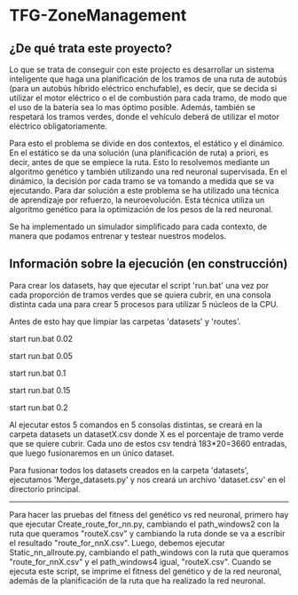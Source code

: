# TFG-ZoneManagement

## ¿De qué trata este proyecto? ##

Lo que se trata de conseguir con este projecto es desarrollar un sistema inteligente que haga una planificación de los tramos de una ruta de autobús (para un autobús híbrido eléctrico enchufable), es decir, que se decida si utilizar el motor eléctrico o el de combustión para cada tramo, de modo que el uso de la batería sea lo mas óptimo posible. Además, también se respetará los tramos verdes, donde el vehículo deberá de utilizar el motor eléctrico obligatoriamente.

Para esto el problema se divide en dos contextos, el estático y el dinámico. En el estático se da una solución (una planificación de ruta) a priori, es decir, antes de que se empiece la ruta. Esto lo resolvemos mediante un algoritmo genético y también utilizando una red neuronal supervisada.
En el dinámico, la decisión por cada tramo se va tomando a medida que se va ejecutando. Para dar solución a este problema se ha utilizado una técnica de aprendizaje por refuerzo, la neuroevolución. Esta técnica utiliza un algoritmo genético para la optimización de los pesos de la red neuronal.

Se ha implementado un simulador simplificado para cada contexto, de manera que podamos entrenar y testear nuestros modelos.

## Información sobre la ejecución (en construcción) ##

Para crear los datasets, hay que ejecutar el script 'run.bat' una vez por cada proporción de tramos verdes que se quiera cubrir, en una consola distinta cada una para crear
5 procesos para utilizar 5 núcleos de la CPU.

Antes de esto hay que limpiar las carpetas 'datasets' y 'routes'.

start run.bat 0.02

start run.bat 0.05

start run.bat 0.1

start run.bat 0.15

start run.bat 0.2

Al ejecutar estos 5 comandos en 5 consolas distintas, se creará en la carpeta datasets un datasetX.csv donde X es el porcentaje de tramo verde que se quiere cubrir. 
Cada uno de estos csv tendrá 183*20=3660 entradas, que luego fusionaremos en un único dataset.

Para fusionar todos los datasets creados en la carpeta 'datasets', ejecutamos 'Merge_datasets.py' y nos creará un archivo 'dataset.csv' en el directorio principal.

***************************************

Para hacer las pruebas del fitness del genético vs red neuronal, primero hay que ejecutar Create_route_for_nn.py, cambiando el path_windows2 con la ruta que queramos "routeX.csv" 
y cambiando la ruta donde se va a escribir el resultado "route_for_nnX.csv". Luego, debemos ejecutar Static_nn_allroute.py, cambiando el path_windows con la ruta que queramos 
"route_for_nnX.csv" y el path_windows4 igual, "routeX.csv". Cuando se ejecuta este script, se imprime el fitness del genético y de la red neuronal, además de la planificación
de la ruta que ha realizado la red neuronal.
